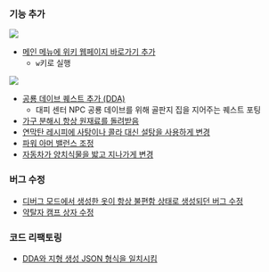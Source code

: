 ### 기능 추가

![](https://github.com/cataclysmbnteam/Cataclysm-BN/assets/54838975/516e9218-3b25-4efe-b5b7-438f3b9e390f)

- [메인 메뉴에 위키 웹페이지 바로가기 추가](https://github.com/cataclysmbnteam/Cataclysm-BN/pull/3846)
  - `w`키로 실행

![](https://github.com/cataclysmbnteam/Cataclysm-BN/assets/544763/41a6af95-2621-4105-aec0-cd5f7394bdc9)

- [공룡 데이브 퀘스트 추가 (DDA)](https://github.com/cataclysmbnteam/Cataclysm-BN/pull/3843)
  - 대피 센터 NPC 공룡 데이브를 위해 골판지 집을 지어주는 퀘스트 포팅
- [가구 분해시 항상 원재료를 돌려받음](https://github.com/cataclysmbnteam/Cataclysm-BN/pull/3842)
- [연막탄 레시피에 사탕이나 콜라 대신 설탕을 사용하게 변경](https://github.com/cataclysmbnteam/Cataclysm-BN/pull/3833)
- [파워 아머 밸런스 조정](https://github.com/cataclysmbnteam/Cataclysm-BN/pull/3829)
- [자동차가 양치식물을 밟고 지나가게 변경](https://github.com/cataclysmbnteam/Cataclysm-BN/pull/3855)

### 버그 수정

- [디버그 모드에서 생성한 옷이 항상 불편함 상태로 생성되던 버그 수정](https://github.com/cataclysmbnteam/Cataclysm-BN/pull/3830)
- [약탈자 캠프 상자 수정](https://github.com/cataclysmbnteam/Cataclysm-BN/pull/3848)

### 코드 리팩토링

- [DDA와 지형 생성 JSON 형식을 일치시킴](https://github.com/cataclysmbnteam/Cataclysm-BN/pull/3834)
